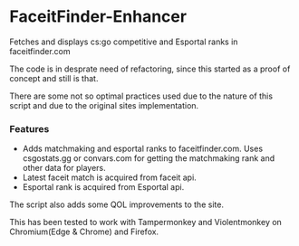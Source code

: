 # FaceitFinder-Enhancer
Fetches and displays cs:go competitive and Esportal ranks in faceitfinder.com

The code is in desprate need of refactoring, since this started as a proof of concept and still is that.

There are some not so optimal practices used due to the nature of this script and due to the original sites implementation.

### Features
- Adds matchmaking and esportal ranks to faceitfinder.com. Uses csgostats.gg or convars.com for getting the matchmaking rank and other data for players.
- Latest faceit match is acquired from faceit api.
- Esportal rank is acquired from Esportal api.

The script also adds some QOL improvements to the site.

This has been tested to work with Tampermonkey and Violentmonkey on Chromium(Edge & Chrome) and Firefox.
